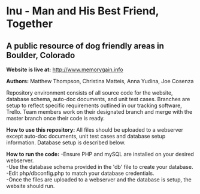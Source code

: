 Inu - Man and His Best Friend, Together
========
A public resource of dog friendly areas in Boulder, Colorado
--------
**Website is live at:** http://www.memorygain.info

**Authors:** Matthew Thompson, Christina Matteis, Anna Yudina, Joe Cosenza

Repository environment consists of all source code for the website, database schema, auto-doc documents, and unit test cases.  Branches are setup to reflect specific requirements outlined in our tracking software, Trello.  Team members work on their designated branch and merge with the master branch once their code is ready.

<b>How to use this repository:</b> All files should be uploaded to a webserver except auto-doc documents, unit test cases and database setup information.  Database setup is described below.  

<b>How to run the code:</b> 
-Ensure PHP and mySQL are installed on your desired webserver.  
-Use the database schema provided in the 'db' file to create your database.  
-Edit php/dbconfig.php to match your database credentials.  
-Once the files are uploaded to a webserver and the database is setup, the website should run. 
